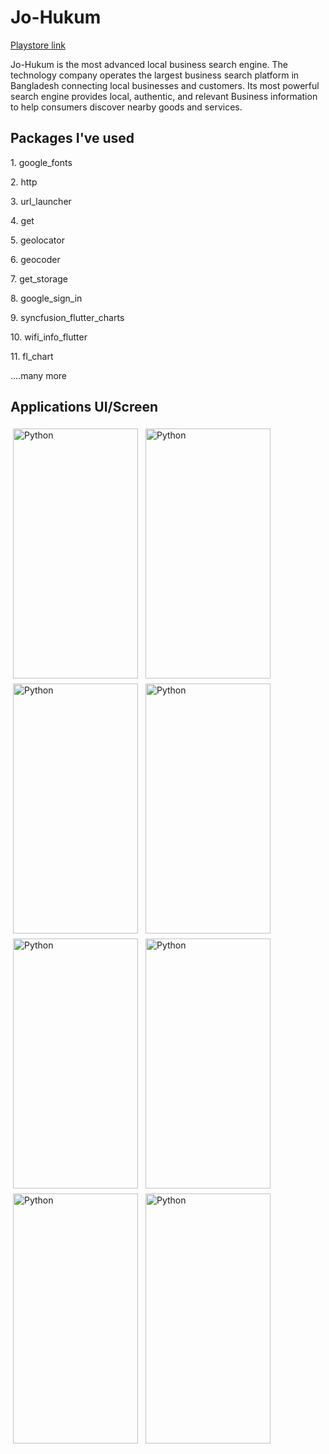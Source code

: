 # Jo-Hukum 
[Playstore link](https://play.google.com/store/apps/details?id=com.softopark.johukum)

Jo-Hukum is the most advanced local business search engine. The technology company operates the largest business search platform in Bangladesh connecting local businesses and customers. Its most powerful search engine provides local, authentic, and relevant Business information to help consumers discover nearby goods and services.

## Packages I've used
<p> 1. google_fonts </p> 
<p> 2. http </p>
<p> 3. url_launcher </p>
<p> 4. get </p>
<p> 5. geolocator </p>
<p> 6. geocoder </p>
<p> 7. get_storage </p>
<p> 8. google_sign_in </p>
<p> 9. syncfusion_flutter_charts </p>
<p> 10. wifi_info_flutter </p>
<p> 11. fl_chart </p>
<p> ....many more </p>

## Applications UI/Screen

<p align="start">
<img src="https://user-images.githubusercontent.com/60685715/127341818-b5758a4b-a584-4105-bce3-bf1b47c799ab.jpeg" alt="Python" height="400" width="200" style="vertical-align:top; margin:4px">
<img src="https://user-images.githubusercontent.com/60685715/127341871-72459d9b-3cf4-4e84-913a-825e743f9aac.jpeg" alt="Python" height="400" width="200" style="vertical-align:top; margin:4px">
<img src="https://user-images.githubusercontent.com/60685715/127341919-94700e31-f289-40b6-93c1-898cde0066d3.jpeg" alt="Python" height="400" width="200" style="vertical-align:top; margin:4px">
<img src="https://user-images.githubusercontent.com/60685715/127342195-1093a635-c183-42b7-aba5-0b2bb46ad2fa.jpeg" alt="Python" height="400" width="200" style="vertical-align:top; margin:4px">
<img src="https://user-images.githubusercontent.com/60685715/127342271-56050a76-7142-43a5-b01d-182aa1dc225d.jpeg" alt="Python" height="400" width="200" style="vertical-align:top; margin:4px">
<img src="https://user-images.githubusercontent.com/60685715/127342289-469f0ef7-b898-4055-a708-4db704bc8265.jpeg" alt="Python" height="400" width="200" style="vertical-align:top; margin:4px">
<img src="https://user-images.githubusercontent.com/60685715/127342309-bb82e800-0640-4316-9c7e-c199786a9c42.jpeg" alt="Python" height="400" width="200" style="vertical-align:top; margin:4px">
<img src="https://user-images.githubusercontent.com/60685715/127342743-275f744e-dbe1-4856-b756-c10c5a0c7f9a.jpeg" alt="Python" height="400" width="200" style="vertical-align:top; margin:4px"> 
</p>
